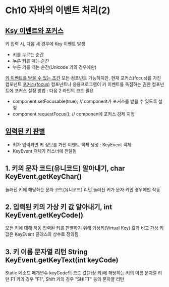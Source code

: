 # Ch10 자바의 이벤트 처리(2)

## <u>Ksy 이벤트와 포커스</u>
키 입력 시, 다음 세 경우에 Key 이벤트 발생
- 키를 누르는 순간 
- 누른 키를 떼는 순간
- 누른 키를 떼는 순간(Unicode 키의 경우에만)

<u>키 이벤트를 받을 수 있는 조건</u>
모든 컴포넌트 가능하지만, 현재 포커스(focus)를 가진 컴포넌트
<u>포커스(focus)</u>
컴포넌트나 응용프로그램이 키 이벤트를 독점하는 권한
컴포넌트에 포커스 설정 방법 : 다음 2 라인의 코드 필요
- component.setFocusable(true); // component가 포커스를 받을 수 있도록 설정
- component.requestFocus(); // componen에 포커스 강제 지정

## <u>입력된 키 판별</u>

- 키가 입력되면 키 정보를 가진 이벤트 객체 생성  : KeyEvent 객체
- KeyEvent 객체가 리스너에 전달됨

## 1. 키의 문자 코드(유니코드) 알아내기, char KeyEvent.getKeyChar()
눌러진 키에 해당하는 문자 코드(유니코드) 리턴
눌러진 키가 문자 키인 경우에만 작동

##  2. 입력된 키의 가상 키 값 알아내기, int KeyEvent.getKeyCode()
모든 키에 대해 작동
입력된 키를 판별하기 위해 가상키(Virtual Key) 값과 비교
가상 키 값은 KeyEvent 클래스의 상수로 정의됨

## 3. 키 이름 문자열 리턴 String KeyEvent.getKeyText(int keyCode)
Static 메소드
매개변수 keyCode의 코드 값(가상 키)에 해당하는 키의 이름 문자열 리턴
F1 키의 경우 "F1", Shift 키의 경우 "SHIFT" 등의 문자열 리턴
